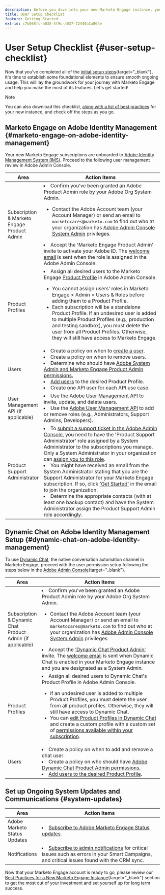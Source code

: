 ```yaml
---
description: Before you dive into your new Marketo Engage instance, you'll need to complete a few foundational steps for ongoing use. These steps include user account setup, support admin setup, and subscribing to ongoing system updates.
title: User Setup Checklist
feature: Getting Started
exl-id: c7b068fc-a038-4f9c-a037-72440a1a864e
---
```

# User Setup Checklist {#user-setup-checklist}

Now that you've completed all of the [initial setup steps](/help/marketo/getting-started/initial-setup/setup-steps.md){target="_blank"}, it's time to establish some foundational elements to ensure smooth ongoing usage. This will lay the groundwork for your journey with Marketo Engage and help you make the most of its features. Let's get started! 

>[!NOTE]
>
>You can also download this checklist, [along with a list of best practices](/help/marketo/getting-started/implementing-a-new-marketo-engage-instance/assets/adobe-marketo-engage-new-instance-admin-checklist.xlsx) for your new instance, and check off the steps as you go. 

## Marketo Engage on Adobe Identity Management {#marketo-engage-on-adobe-identity-management}

Your new Marketo Engage subscriptions are onboarded to [Adobe Identity Management System (IMS)](https://experienceleague.adobe.com/docs/marketo/using/product-docs/administration/marketo-with-adobe-identity/adobe-identity-management-overview.html). Proceed to the following user management review in Adobe Admin Console.

<table>
<thead>
  <tr>
    <th style="width:20%">Area</th>
    <th style="width:80%">Action Items</th>
  </tr>
</thead>
<tbody>
  <tr>
    <td>Subscription & Marketo Engage Product Admin</td>
    <td><li>Confirm you've been granted an Adobe Product Admin role by your Adobe Org System Admin.</li> 
    <ul>
    <li>Contact the Adobe Account team (your Account Manager) or send an email to <code>marketocares@marketo.com</code> to find out who at your organization has <a href="https://experienceleague.adobe.com/docs/marketo/using/product-docs/administration/marketo-with-adobe-identity/adobe-identity-management-overview.html">Adobe Admin Console System Admin</a> privileges.</li></ul>
    <li>Accept the 'Marketo Engage Product Admin' invite to activate your Adobe ID. The <a href="https://experienceleague.adobe.com/docs/marketo/using/product-docs/administration/marketo-with-adobe-identity/admin-setup.html?lang=en#create-a-product-profile">welcome email</a> is sent when the role is assigned in the Adobe Admin Console.</li></td>
  </tr>
  <tr>
    <td>Product Profiles</td>
    <td><li>Assign all desired users to the Marketo Engage <a href="https://experienceleague.adobe.com/en/docs/marketo/using/product-docs/administration/marketo-with-adobe-identity/admin-setup#create-a-product-profile">Product Profile</a> in Adobe Admin Console.</li>
    <ul>
    <li>You cannot assign users' roles in Marketo Engage > Admin > Users & Roles before adding them to a Product Profile.</li>
    <li>Each subscription will be a standalone Product Profile. If an undesired user is added to multiple Product Profiles (e.g., production and testing sandbox), you must delete the user from all Product Profiles. Otherwise, they will still have access to Marketo Engage.</li></ul></td>
  </tr>
  <tr>
    <td>Users</td>
    <td><li>Create a policy on when to <a href="https://experienceleague.adobe.com/docs/marketo/using/product-docs/administration/marketo-with-adobe-identity/add-or-remove-a-user.html">create a user</a>.</li> <li>Create a policy on when to remove users.</li>
    <li>Determine who should have <a href="https://experienceleague.adobe.com/docs/marketo/using/product-docs/administration/marketo-with-adobe-identity/adobe-identity-management-overview.html">Adobe System Admin and Marketo Engage Product Admin permissions.</a> <li><a href="https://experienceleague.adobe.com/en/docs/marketo/using/product-docs/administration/marketo-with-adobe-identity/add-or-remove-a-user">Add users</a> to the desired Product Profile.</li>
    <li>Create one API user for each API use case.</li></td>
  </tr>
  <tr>
    <td>User Management API (if applicable)</td>
    <td><li>Use the <a href="https://www.adobe.io/apis/experienceplatform/umapi-new.html">Adobe User Management API</a> to invite, update, and delete users.</li>
    <li>Use the <a href="https://developer.adobe.com/umapi/">Adobe User Management API</a> to add or remove roles (e.g., Administrators, Support Admins, Developers).</li>
    </td>
  </tr>
  <tr>
    <td>Product Support Administrator</td>
    <td><li>To <a href="https://experienceleague.adobe.com/docs/customer-one/using/home.html#create-a-support-ticket-with-admin-console">submit a support ticket in the Adobe Admin Console</a>, you need to have the 'Product Support Administrator' role assigned by a System Administrator to the subscriptions you manage. Only a System Administrator in your organization can <a href="https://experienceleague.adobe.com/docs/customer-one/using/home.html#assign-the-support-admin-role">assign you to this role</a>.</li>
    <li>You might have received an email from the System Administrator stating that you are the Support Administrator for your Marketo Engage subscription. If so, click <a href="https://experienceleague.adobe.com/en/docs/customer-one/using/home#assign-the-support-admin-role">'Get Started'</a> in the email to join the organization.</li>
    <li>Determine the appropriate contacts (with at least one backup contact) and have the System Administrator assign the Product Support Admin role accordingly.</li></td>
  </tr>
</tbody>
</table>

## Dynamic Chat on Adobe Identity Management Setup {#dynamic-chat-on-adobe-identity-management}

To use [Dynamic Chat](https://experienceleague.adobe.com/docs/marketo/using/product-docs/demand-generation/dynamic-chat/dynamic-chat-overview.html), the native conversation automation channel in Marketo Engage, proceed with the user permission setup following the steps below in the [Adobe Admin Console](https://adminconsole.adobe.com/){target="_blank"}. 

<table>
<thead>
  <tr>
    <th style="width:20%">Area</th>
    <th style="width:80%">Action Items</th>
  </tr>
</thead>
<tbody>
  <tr>
    <td>Subscription & Dynamic Chat Product Admin (if applicable)</td>
    <td><li>Confirm you've been granted an Adobe Product Admin role by your Adobe Org System Admin.</li> 
    <ul><li>Contact the Adobe Account team (your Account Manager) or send an email to <code>marketocares@marketo.com</code> to find out who at your organization has <a href="https://experienceleague.adobe.com/docs/marketo/using/product-docs/administration/marketo-with-adobe-identity/adobe-identity-management-overview.html">Adobe Admin Console System Admin</a> privileges.</li></ul>
    <li>Accept the <a href="https://experienceleague.adobe.com/docs/marketo/using/product-docs/demand-generation/dynamic-chat/setup-and-configuration/initial-setup.html">'Dynamic Chat Product Admin'</a> invite. The <a href="https://experienceleague.adobe.com/docs/marketo/using/product-docs/demand-generation/dynamic-chat/setup-and-configuration/initial-setup.html">welcome email</a> is sent when Dynamic Chat is enabled in your Marketo Engage instance and you are designated as a System Admin.</li></td>
  </tr>
  <tr>
    <td>Product Profiles</td>
    <td><li>Assign all desired users to Dynamic Chat's Product Profile in Adobe Admin Console.</li> 
    <ul>
    <li>If an undesired user is added to multiple Product Profiles, you must delete the user from all product profiles. Otherwise, they will still have access to Dynamic Chat.</li>
    <li>You can <a href="https://experienceleague.adobe.com/en/docs/marketo/using/product-docs/demand-generation/dynamic-chat/setup-and-configuration/permissions#edit-existing-permissions">edit Product Profiles in Dynamic Chat</a> and create a custom profile with a custom set of <a href="https://experienceleague.adobe.com/en/docs/marketo/using/product-docs/demand-generation/dynamic-chat/setup-and-configuration/permissions#list-of-permissions">permissions available within your subscription</a>.</li></td>
  </tr>
  <tr>
    <td>Users</td>
    <td><li>Create a policy on when to add and remove a chat user.</li>
    <li>Create a policy on who should have <a href="https://experienceleague.adobe.com/en/docs/marketo/using/product-docs/demand-generation/dynamic-chat/setup-and-configuration/initial-setup#access-admin-console">Adobe Dynamic Chat Product Admin permissions.</a></li>
    <li><a href="https://experienceleague.adobe.com/en/docs/marketo/using/product-docs/demand-generation/dynamic-chat/setup-and-configuration/add-or-remove-chat-users#add-a-chat-user">Add users to the desired Product Profile</a>.</li></td>
  </tr>
</tbody>
</table>

## Set up Ongoing System Updates and Communications {#system-updates}

<table>
<thead>
  <tr>
    <th style="width:20%">Area</th>
    <th style="width:80%">Action Items</th>
  </tr>
</thead>
<tbody>
  <tr>
    <td>Adobe Marketo Status Updates</td>
    <td><li><a href="https://status.adobe.com/cloud/experience_cloud">Subscribe to Adobe Marketo Engage Status updates</a>.</li></td>
  </tr>
  <tr>
    <td>Notifications</td>
    <td><li><a href="https://experienceleague.adobe.com/en/docs/marketo/using/product-docs/core-marketo-concepts/miscellaneous/understanding-notifications#subscribe-to-notifications">Subscribe to admin notifications</a> for critical issues such as errors in your Smart Campaigns, and critical issues found with the CRM sync.</li></td>
  </tr>
</tbody>
</table>

<p>

Now that your Marketo Engage account is ready to go, please review our [Best Practices for a New Marketo Engage Instance](/help/marketo/getting-started/implementing-a-new-marketo-engage-instance/where-to-start.md){target="_blank"} section to get the most out of your investment and set yourself up for long term success.
